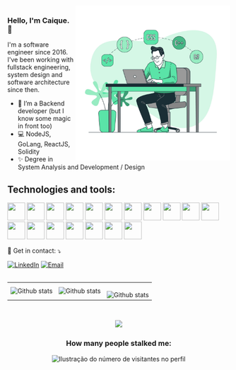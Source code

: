 <img align="right" src="https://raw.githubusercontent.com/CaiqueRibeiro/CaiqueRibeiro/master/assets/coding.jpg" width="350"/>

### Hello, I'm Caique. 👋

I'm a software engineer since 2016. I've been working with fullstack engineering, system design and software architecture since then.

- 🚀 I’m a Backend developer (but I know some magic in front too)
- 💻 NodeJS, GoLang, ReactJS, Solidity
- ✨ Degree in System Analysis and Development / Design

<h2>Technologies and tools:</h2>
<p>
	<img src="https://cdn.jsdelivr.net/gh/devicons/devicon/icons/nodejs/nodejs-original.svg" width="40" height="40"/>
  <img src="https://cdn.jsdelivr.net/gh/devicons/devicon/icons/javascript/javascript-original.svg" width="40" height="40"/>
	<img src="https://cdn.jsdelivr.net/gh/devicons/devicon/icons/typescript/typescript-original.svg" width="40" height="40"/>  
	<img src="https://cdn.jsdelivr.net/gh/devicons/devicon/icons/react/react-original.svg" width="40" height="40"/>
  <img src="https://cdn.jsdelivr.net/gh/devicons/devicon/icons/npm/npm-original-wordmark.svg" width="40" height="40"/>
	<img src="https://cdn.jsdelivr.net/gh/devicons/devicon/icons/html5/html5-original.svg" width="40" height="40"/>
	<img src="https://cdn.jsdelivr.net/gh/devicons/devicon/icons/css3/css3-original.svg" width="40" height="40"/>
  <img src="https://cdn.jsdelivr.net/gh/devicons/devicon/icons/go/go-original.svg" width="40" height="40"/>
  <img src="https://cdn.jsdelivr.net/gh/devicons/devicon/icons/solidity/solidity-plain.svg" width="40" height="40"/>
  <img src="https://cdn.jsdelivr.net/gh/devicons/devicon/icons/mongodb/mongodb-original.svg" width="40" height="40"/>
	<img src="https://cdn.jsdelivr.net/gh/devicons/devicon/icons/mysql/mysql-original.svg" width="40" height="40"/>
  <img src="https://cdn.jsdelivr.net/gh/devicons/devicon/icons/git/git-original.svg" width="40" height="40"/>
	<img src="https://cdn.jsdelivr.net/gh/devicons/devicon/icons/docker/docker-original.svg" width="40" height="40"/>
	<img src="https://cdn.jsdelivr.net/gh/devicons/devicon/icons/linux/linux-original.svg" width="40" height="40"/>
  <img src="https://cdn.jsdelivr.net/gh/devicons/devicon/icons/kubernetes/kubernetes-plain.svg" width="40" height="40"/>
	<img src="https://cdn.jsdelivr.net/gh/devicons/devicon/icons/amazonwebservices/amazonwebservices-original.svg" width="40" height="40"/>
	<img src="https://cdn.jsdelivr.net/gh/devicons/devicon/icons/jest/jest-plain.svg" width="40" height="40"/>
  <img src="https://cdn.jsdelivr.net/gh/devicons/devicon/icons/jira/jira-original.svg" width="40" height="40"/>
</p>

<p align="left">
  💌 Get in contact: ⤵️
</p>

<a href="https://www.linkedin.com/in/caique-ribeiro/" title="LinkedIn" target="_blank">
<img src="https://img.shields.io/badge/LinkedIn-0077B5?style=for-the-badge&logo=linkedin&logoColor=white" alt="LinkedIn"/></a>

<a href="mailto:caiqueribeirodesign@gmail.com">
<img src="https://img.shields.io/badge/Gmail-E4405F?style=for-the-badge&logo=gmail&logoColor=white" alt="Email"/></a>
<br>
<br>
<table>
  <tr>
    <td>
      <img
        align="left"
        src="https://github-readme-stats.vercel.app/api?username=CaiqueRibeiro&theme=dark&hide_border=false&include_all_commits=true&count_private=true"
        alt="Github stats"
      />
    </td>
    <td>
      <img
        align="left"
        src="https://github-readme-stats.vercel.app/api/top-langs/?username=CaiqueRibeiro&theme=dark&hide_border=false&include_all_commits=true&count_private=true&layout=compact"
        alt="Github stats"
      />
    </td>
    <td>
      <br />
      <img
        align="left"
        src="https://github-readme-streak-stats.herokuapp.com/?user=CaiqueRibeiro&theme=dark&hide_border=false"
        alt="Github stats"
      />
    </td>
  </tr>
</table>

<br>

<p align="center">
  <a
    href="https://github.com/ryo-ma/github-profile-trophy"
    title="repositório de troféus"
  >
    <img
      width="800"
      src="https://github-profile-trophy.vercel.app/?username=CaiqueRibeiro&column=8&theme=darkhub&no-frame=true&no-bg=true"
    />
  </a>
</p>

<div align="center">
  <h3><b>How many people stalked me:</b></h3>
</div>

<p align="center">
  <img
    src="https://profile-counter.glitch.me/CaiqueRibeiro/count.svg"
    alt="Ilustração do número de visitantes no perfil"
  />
</p>


